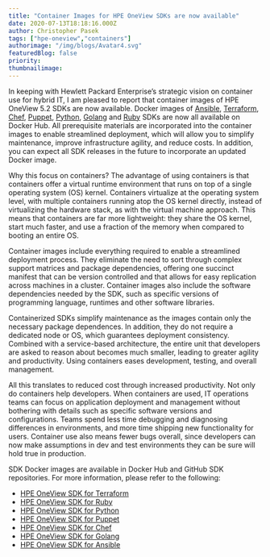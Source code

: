 ```yaml
---
title: "Container Images for HPE OneView SDKs are now available"
date: 2020-07-13T18:18:16.000Z
author: Christopher Pasek 
tags: ["hpe-oneview","containers"]
authorimage: "/img/blogs/Avatar4.svg"
featuredBlog: false
priority:
thumbnailimage:
---
```

In keeping with Hewlett Packard Enterprise’s strategic vision on container use for hybrid IT, I am pleased to report that container images of HPE OneView 5.2 SDKs are now available. Docker images of [Ansible](https://hub.docker.com/repository/docker/hewlettpackardenterprise/hpe-oneview-sdk-for-ansible), [Terraform](https://hub.docker.com/repository/docker/hewlettpackardenterprise/hpe-oneview-sdk-for-terraform), [Chef](https://hub.docker.com/repository/docker/hewlettpackardenterprise/hpe-oneview-sdk-for-chef), [Puppet](https://hub.docker.com/repository/docker/hewlettpackardenterprise/hpe-oneview-sdk-for-puppet), [Python](https://hub.docker.com/repository/docker/hewlettpackardenterprise/hpe-oneview-sdk-for-python), [Golang](https://hub.docker.com/repository/docker/hewlettpackardenterprise/hpe-oneview-sdk-for-golang) and [Ruby](https://hub.docker.com/repository/docker/hewlettpackardenterprise/hpe-oneview-sdk-for-ruby) SDKs are now all available on Docker Hub. All prerequisite materials are incorporated into the container images to enable streamlined deployment, which will allow you to simplify maintenance, improve infrastructure agility, and reduce costs.  In addition, you can expect all SDK releases in the future to incorporate an updated Docker image.  

Why this focus on containers? The advantage of using containers is that containers offer a virtual runtime environment that runs on top of a single operating system (OS) kernel. Containers virtualize at the operating system level, with multiple containers running atop the OS kernel directly, instead of virtualizing the hardware stack, as with the virtual machine approach. This means that containers are far more lightweight: they share the OS kernel, start much faster, and use a fraction of the memory when compared to booting an entire OS.

Container images include everything required to enable a streamlined deployment process. They eliminate the need to sort through complex support matrices and package dependencies, offering one succinct manifest that can be version controlled and that allows for easy replication across machines in a cluster. Container images also include the software dependencies needed by the SDK, such as specific versions of programming language, runtimes and other software libraries.

Containerized SDKs simplify maintenance as the images contain only the necessary package dependences. In addition, they do not require a dedicated node or OS, which guarantees deployment consistency. Combined with a service-based architecture, the entire unit that developers are asked to reason about becomes much smaller, leading to greater agility and productivity. Using containers eases development, testing, and overall management.

All this translates to reduced cost through increased productivity. Not only do containers help developers. When containers are used, IT operations teams can focus on application deployment and management without bothering with details such as specific software versions and configurations. Teams spend less time debugging and diagnosing differences in environments, and more time shipping new functionality for users. Container use also means fewer bugs overall, since developers can now make assumptions in dev and test environments they can be sure will hold true in production. 

SDK Docker images are available in Docker Hub and GitHub SDK repositories. For more information, please refer to the following:

* [HPE OneView SDK for Terraform](https://hub.docker.com/repository/docker/hewlettpackardenterprise/hpe-oneview-sdk-for-terraform)
* [HPE OneView SDK for Ruby](https://hub.docker.com/repository/docker/hewlettpackardenterprise/hpe-oneview-sdk-for-ruby)
* [HPE OneView SDK for Python](https://hub.docker.com/repository/docker/hewlettpackardenterprise/hpe-oneview-sdk-for-python)
* [HPE OneView SDK for Puppet](https://hub.docker.com/repository/docker/hewlettpackardenterprise/hpe-oneview-sdk-for-puppet)
* [HPE OneView SDK for Chef](https://hub.docker.com/repository/docker/hewlettpackardenterprise/hpe-oneview-sdk-for-chef)
* [HPE OneView SDK for Golang](https://hub.docker.com/repository/docker/hewlettpackardenterprise/hpe-oneview-sdk-for-golang)
* [HPE OneView SDK for Ansible](https://hub.docker.com/repository/docker/hewlettpackardenterprise/hpe-oneview-sdk-for-ansible)

